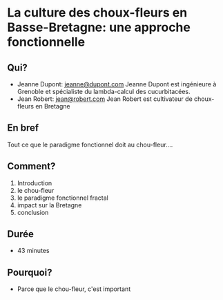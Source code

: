 # La culture des choux-fleurs en Basse-Bretagne: une approche fonctionnelle

## Qui?

* Jeanne Dupont: jeanne@dupont.com
  Jeanne Dupont est ingénieure à Grenoble et spécialiste du lambda-calcul des cucurbitacées.
* Jean Robert: jean@robert.com
  Jean Robert est cultivateur de choux-fleurs en Bretagne

## En bref

Tout ce que le paradigme fonctionnel doit au chou-fleur....

## Comment? ##

1. Introduction
1. le chou-fleur
2. le paradigme fonctionnel fractal
3. impact sur la Bretagne
4. conclusion

## Durée

* 43 minutes

## Pourquoi?

* Parce que le chou-fleur, c'est important
